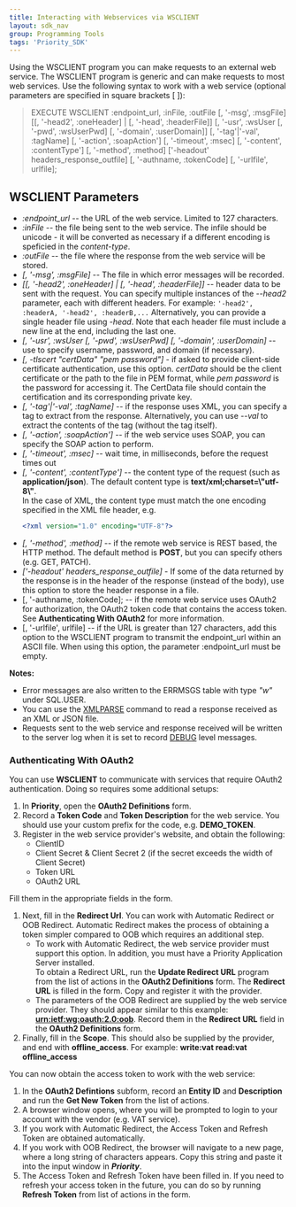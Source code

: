 ```yaml
---
title: Interacting with Webservices via WSCLIENT
layout: sdk_nav
group: Programming Tools
tags: 'Priority_SDK'
---
```


Using the WSCLIENT program you can make requests to an external web
service. The WSCLIENT program is generic and can make requests to most
web services. Use the following syntax to work with a web service
(optional parameters are specified in square brackets \[ \]):

> EXECUTE WSCLIENT :endpoint_url, :inFile, :outFile \[, \'-msg\',
> :msgFile\] \[\[, \'-head2\', :oneHeader\] \| \[, \'-head\',
> :headerFile\]\] \[, \'-usr\', :wsUser \[, \'-pwd\', :wsUserPwd\] \[,
> \'-domain\', :userDomain\]\] \[, \'-tag\'\|\'-val\', :tagName\] \[,
> \'-action\', :soapAction\'\] \[, \'-timeout\', :msec\] \[,
> \'-content\', :contentType\'\] \[, \'-method\', :method\] ['-headout' headers_response_outfile] \[,
> \'-authname, :tokenCode\] \[, \'-urlfile\', urlfile\];
>


## WSCLIENT Parameters 

-   *:endpoint_url* -- the URL of the web service. Limited to 127
    characters.
-   *:inFile* -- the file being sent to the web service. The infile should be unicode - it will be converted as necessary if a different encoding is speficied in the *content-type*.
-   *:outFile* -- the file where the response from the web service will
    be stored.
-   *\[, \'-msg\', :msgFile\]* -- The file in which error messages will
    be recorded.
-   *\[\[, \'-head2\', :oneHeader\] \| \[, \'-head\', :headerFile\]\]*
    -- header data to be sent with the request. You can specify multiple
    instances of the *--head2* parameter, each with different headers.
    For example: `'-head2', :headerA, '-head2', :headerB,...`
    Alternatively, you can provide a single header file using *-head*.
    Note that each header file must include a new line at the end, including
    the last one.
-   *\[, \'-usr\', :wsUser \[, \'-pwd\', :wsUserPwd\] \[, \'-domain\',
    :userDomain\]* -- use to specify username, password, and domain (if
    necessary).
-   *\[, -tlscert \"certData\" \"pem password\"\]* - if asked to provide
    client-side certificate authentication, use this option. *certData*
    should be the client certificate or the path to the file in PEM
    format, while *pem password* is the password for accessing it. The
    CertData file should contain the certification and its corresponding
    private key.
-   *\[, \'-tag\'\|\'-val\', :tagName\]* -- if the response uses XML,
    you can specify a tag to extract from the response. Alternatively,
    you can use *--val* to extract the contents of the tag (without the
    tag itself).
-   *\[, \'-action\', :soapAction\'\]* -- if the web service uses SOAP,
    you can specify the SOAP action to perform.
-   *\[, \'-timeout\', :msec\]* -- wait time, in milliseconds, before
    the request times out
-   *\[, \'-content\', :contentType\'\]* -- the content type of the
    request (such as **application/json**). The default content type is
    **text/xml;charset=\\\"utf-8\\\"**.\
    In the case of XML, the content type must match the one encoding specified in the XML file header, e.g.
    ```xml
    <?xml version="1.0" encoding="UTF-8"?>
    ```
-   *\[, \'-method\', :method\]* -- if the remote web service is REST
    based, the HTTP method. The default method is **POST**, but you can
    specify others (e.g. GET, PATCH).
-   *['-headout' headers_response_outfile]* - If some of the data returned by the response is in the header of the response (instead of the body), use this option to store the header response in a file.
-   \[, \'-authname, :tokenCode\]; -- if the remote web service uses
    OAuth2 for authorization, the OAuth2 token code that contains the
    access token. See **Authenticating With OAuth2** for more information.
-   \[, \'-urlfile\', urlfile\] -- if the URL is greater than 127
    characters, add this option to the WSCLIENT program to transmit the
    endpoint_url within an ASCII file. When using this option, the
    parameter :endpoint_url must be empty.

**Notes:**

-   Error messages are also written to the ERRMSGS table with type
    *\"w\"* under SQL.USER.
-   You can use the [XMLPARSE](XMLPARSE) command to read a response received as an
    XML or JSON file.
-   Requests sent to the web service and response received will be
    written to the server log when it is set to record
    [DEBUG](Debug-Tools#Logging ) level messages.

### Authenticating With OAuth2 

You can use **WSCLIENT** to communicate with services that require
 OAuth2 authentication. Doing so requires some additional setups:

1.  In **Priority**, open the **OAuth2 Definitions** form.
2.  Record a **Token Code** and **Token Description** for the web
    service. You should use your custom prefix for the code, e.g. **DEMO_TOKEN**.
3.  Register in the web service provider\'s website, and obtain the
    following:
    -   ClientID
    -   Client Secret & Client Secret 2 (if the secret exceeds the width of Client Secret)
    -   Token URL
    -   OAuth2 URL

<!--TODO: Review with Sergey: Additional params for OAuth vs. Scope field. What do flags do?

Additional params - for any additional query params that are not specifically Scope
Encrypted Tokens - encrypts tokens so users cannot copy others tokens
Client secret 2 - if secret is very long
Multi/single company - obvioius
By user - If flagged, you can only view your own tokens in the sub-level
 -->
Fill them in the appropriate fields in the form.

1.  Next, fill in the **Redirect Url**. You can work with Automatic
    Redirect or OOB Redirect. Automatic Redirect makes the process of
    obtaining a token simpler compared to OOB which requires an
    additional step.
    -   To work with Automatic Redirect, the web service provider must
        support this option. In addition, you must have a Priority
        Application Server installed.\
        To obtain a Redirect URL, run the **Update Redirect URL**
        program from the list of actions in the **OAuth2 Definitions**
        form. The **Redirect URL** is filled in the form. Copy and
        register it with the provider.
    -   The parameters of the OOB Redirect are supplied by the web
        service provider. They should appear similar to this example:
        **<urn:ietf:wg:oauth:2.0:oob>**. Record them in the **Redirect URL** field in the **OAuth2 Definitions** form.
2.  Finally, fill in the **Scope**. This should also be supplied by the provider, and end with **offline_access**. For example: **write:vat read:vat offline_access**

You can now obtain the access token to work with the web service:

1.  In the **OAuth2 Defintions** subform, record an **Entity ID** and **Description** and run the **Get New Token** from the list of actions.
2.  A browser window opens, where you will be prompted to login to your account with the vendor (e.g. VAT service).
3.  If you work with Automatic Redirect, the Access Token and Refresh Token are obtained automatically.
4.  If you work with OOB Redirect, the browser will navigate to a new page, where a long string of characters appears. Copy this string
    and paste it into the input window in ***Priority***.
    <!-- TODO: Review Get New Token vs. Get Token w/Redirect -->
5.  The Access Token and Refresh Token have been filled in. If you need to refresh your access token in the future, you can do so by running
    **Refresh Token** from list of actions in the form.

